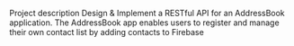 Project description
Design & Implement a RESTful API for an AddressBook application. The AddressBook app enables users to register and manage their own contact list by adding contacts to Firebase

